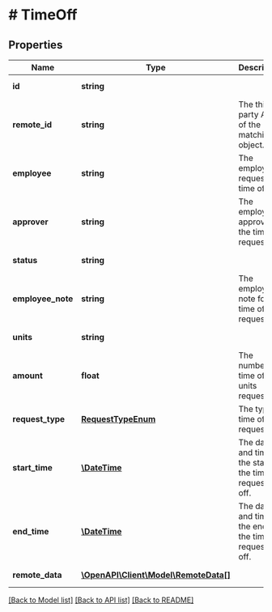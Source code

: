 # # TimeOff

## Properties

Name | Type | Description | Notes
------------ | ------------- | ------------- | -------------
**id** | **string** |  | [optional] [readonly]
**remote_id** | **string** | The third-party API ID of the matching object. | [optional]
**employee** | **string** | The employee requesting time off. | [optional]
**approver** | **string** | The employee approving the time off request. | [optional]
**status** | **string** |  | [optional] [readonly]
**employee_note** | **string** | The employee note for this time off request. | [optional]
**units** | **string** |  | [optional] [readonly]
**amount** | **float** | The number of time off units requested. | [optional]
**request_type** | [**RequestTypeEnum**](RequestTypeEnum.md) | The type of time off request. | [optional]
**start_time** | [**\DateTime**](\DateTime.md) | The day and time of the start of the time requested off. | [optional]
**end_time** | [**\DateTime**](\DateTime.md) | The day and time of the end of the time requested off. | [optional]
**remote_data** | [**\OpenAPI\Client\Model\RemoteData[]**](RemoteData.md) |  | [optional] [readonly]

[[Back to Model list]](../../README.md#models) [[Back to API list]](../../README.md#endpoints) [[Back to README]](../../README.md)
